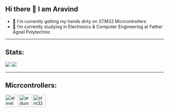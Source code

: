 ## Hi there 👋 I am Aravind

- 🔭 I'm currently getting my hands dirty on STM32 Micrcontrollers
- 🌱 I’m currently studying in Electronics & Computer Engineering at Father Agnel Polytechnic

---
## Stats:
<!-- comment -->
<picture>
  <source
    srcset="https://github-readme-stats.vercel.app/api?username=pie1722&show_icons=true&theme=dark"
    media="(prefers-color-scheme: dark)"
  />
  <source
    srcset="https://github-readme-stats.vercel.app/api?username=pie1722&show_icons=true"
    media="(prefers-color-scheme: light), (prefers-color-scheme: no-preference)"
  />
  <img src="https://github-readme-stats.vercel.app/api?username=pie1722&show_icons=true" />
</picture>

<picture>
  <source
    srcset="https://github-readme-stats.vercel.app/api/top-langs?username=pie1722&layout=compact&show_icons=true&theme=dark"
    media="(prefers-color-scheme: dark)"
  />
  <source
    srcset="https://github-readme-stats.vercel.app/api/top-langs?username=pie1722&layout=compact&show_icons=true"
    media="(prefers-color-scheme: light), (prefers-color-scheme: no-preference)"
  />
  <img src="https://github-readme-stats.vercel.app/api?username=pie1722&show_icons=true" />
</picture>

---

## Micrcontrollers:

<p align="left">
  <img height="40" alt="atmel" src="https://github.com/user-attachments/assets/b7656ee2-d5a6-47bc-aca4-306a4a2a773e" />
  <img height="40" alt="arduino" src="https://github.com/user-attachments/assets/9568a9db-437c-41cc-b902-73f8d1b4d252" />
  <img height ="40" alt="stm32" src="https://github.com/user-attachments/assets/1d4796a0-45a5-42c9-9921-b56b49fca18b" />
</p>
